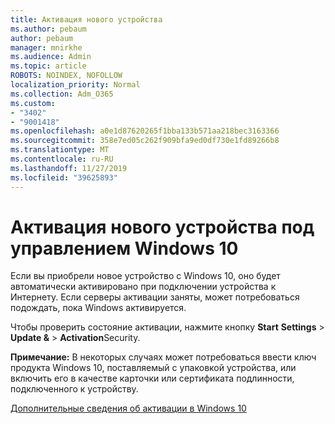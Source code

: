 ```yaml
---
title: Активация нового устройства
ms.author: pebaum
author: pebaum
manager: mnirkhe
ms.audience: Admin
ms.topic: article
ROBOTS: NOINDEX, NOFOLLOW
localization_priority: Normal
ms.collection: Adm_O365
ms.custom:
- "3402"
- "9001418"
ms.openlocfilehash: a0e1d87620265f1bba133b571aa218bec3163366
ms.sourcegitcommit: 358e7ed05c262f909bfa9ed0df730e1fd89266b8
ms.translationtype: MT
ms.contentlocale: ru-RU
ms.lasthandoff: 11/27/2019
ms.locfileid: "39625893"
---
```

# <a name="activating-a-new-device-running-windows-10"></a>Активация нового устройства под управлением Windows 10

Если вы приобрели новое устройство с Windows 10, оно будет автоматически активировано при подключении устройства к Интернету. Если серверы активации заняты, может потребоваться подождать, пока Windows активируется.

Чтобы проверить состояние активации, нажмите кнопку **Start** **Settings** > **Update &** > **Activation**Security.

**Примечание:** В некоторых случаях может потребоваться ввести ключ продукта Windows 10, поставляемый с упаковкой устройства, или включить его в качестве карточки или сертификата подлинности, подключенного к устройству.

[Дополнительные сведения об активации в Windows 10](https://support.microsoft.com/help/12440)